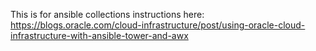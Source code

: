 This is for ansible collections
instructions here: https://blogs.oracle.com/cloud-infrastructure/post/using-oracle-cloud-infrastructure-with-ansible-tower-and-awx
